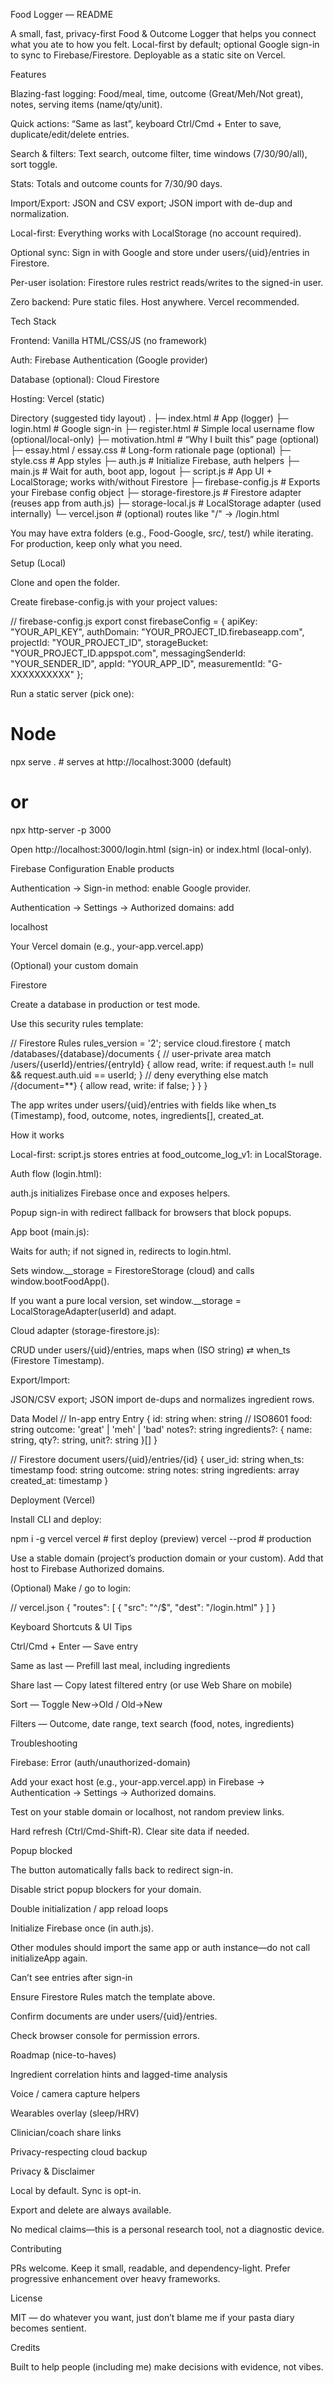 Food Logger — README

A small, fast, privacy-first Food & Outcome Logger that helps you connect what you ate to how you felt. Local-first by default; optional Google sign-in to sync to Firebase/Firestore. Deployable as a static site on Vercel.

Features

Blazing-fast logging: Food/meal, time, outcome (Great/Meh/Not great), notes, serving items (name/qty/unit).

Quick actions: “Same as last”, keyboard Ctrl/Cmd + Enter to save, duplicate/edit/delete entries.

Search & filters: Text search, outcome filter, time windows (7/30/90/all), sort toggle.

Stats: Totals and outcome counts for 7/30/90 days.

Import/Export: JSON and CSV export; JSON import with de-dup and normalization.

Local-first: Everything works with LocalStorage (no account required).

Optional sync: Sign in with Google and store under users/{uid}/entries in Firestore.

Per-user isolation: Firestore rules restrict reads/writes to the signed-in user.

Zero backend: Pure static files. Host anywhere. Vercel recommended.

Tech Stack

Frontend: Vanilla HTML/CSS/JS (no framework)

Auth: Firebase Authentication (Google provider)

Database (optional): Cloud Firestore

Hosting: Vercel (static)

Directory (suggested tidy layout)
.
├─ index.html              # App (logger)
├─ login.html              # Google sign-in
├─ register.html           # Simple local username flow (optional/local-only)
├─ motivation.html         # “Why I built this” page (optional)
├─ essay.html / essay.css  # Long-form rationale page (optional)
├─ style.css               # App styles
├─ auth.js                 # Initialize Firebase, auth helpers
├─ main.js                 # Wait for auth, boot app, logout
├─ script.js               # App UI + LocalStorage; works with/without Firestore
├─ firebase-config.js      # Exports your Firebase config object
├─ storage-firestore.js    # Firestore adapter (reuses app from auth.js)
├─ storage-local.js        # LocalStorage adapter (used internally)
└─ vercel.json             # (optional) routes like "/" -> /login.html


You may have extra folders (e.g., Food-Google, src/, test/) while iterating. For production, keep only what you need.

Setup (Local)

Clone and open the folder.

Create firebase-config.js with your project values:

// firebase-config.js
export const firebaseConfig = {
  apiKey: "YOUR_API_KEY",
  authDomain: "YOUR_PROJECT_ID.firebaseapp.com",
  projectId: "YOUR_PROJECT_ID",
  storageBucket: "YOUR_PROJECT_ID.appspot.com",
  messagingSenderId: "YOUR_SENDER_ID",
  appId: "YOUR_APP_ID",
  measurementId: "G-XXXXXXXXXX"
};


Run a static server (pick one):

# Node
npx serve .              # serves at http://localhost:3000 (default)
# or
npx http-server -p 3000


Open http://localhost:3000/login.html
 (sign-in) or index.html (local-only).

Firebase Configuration
Enable products

Authentication → Sign-in method: enable Google provider.

Authentication → Settings → Authorized domains: add

localhost

Your Vercel domain (e.g., your-app.vercel.app)

(Optional) your custom domain

Firestore

Create a database in production or test mode.

Use this security rules template:

// Firestore Rules
rules_version = '2';
service cloud.firestore {
  match /databases/{database}/documents {
    // user-private area
    match /users/{userId}/entries/{entryId} {
      allow read, write: if request.auth != null && request.auth.uid == userId;
    }
    // deny everything else
    match /{document=**} {
      allow read, write: if false;
    }
  }
}


The app writes under users/{uid}/entries with fields like when_ts (Timestamp), food, outcome, notes, ingredients[], created_at.

How it works

Local-first: script.js stores entries at food_outcome_log_v1:<user> in LocalStorage.

Auth flow (login.html):

auth.js initializes Firebase once and exposes helpers.

Popup sign-in with redirect fallback for browsers that block popups.

App boot (main.js):

Waits for auth; if not signed in, redirects to login.html.

Sets window.__storage = FirestoreStorage (cloud) and calls window.bootFoodApp().

If you want a pure local version, set window.__storage = LocalStorageAdapter(userId) and adapt.

Cloud adapter (storage-firestore.js):

CRUD under users/{uid}/entries, maps when (ISO string) ⇄ when_ts (Firestore Timestamp).

Export/Import:

JSON/CSV export; JSON import de-dups and normalizes ingredient rows.

Data Model
// In-app entry
Entry {
  id: string
  when: string            // ISO8601
  food: string
  outcome: 'great' | 'meh' | 'bad'
  notes?: string
  ingredients?: { name: string, qty?: string, unit?: string }[]
}

// Firestore document
users/{uid}/entries/{id} {
  user_id: string
  when_ts: timestamp
  food: string
  outcome: string
  notes: string
  ingredients: array<object>
  created_at: timestamp
}

Deployment (Vercel)

Install CLI and deploy:

npm i -g vercel
vercel         # first deploy (preview)
vercel --prod  # production


Use a stable domain (project’s production domain or your custom).
Add that host to Firebase Authorized domains.

(Optional) Make / go to login:

// vercel.json
{ "routes": [ { "src": "^/$", "dest": "/login.html" } ] }

Keyboard Shortcuts & UI Tips

Ctrl/Cmd + Enter — Save entry

Same as last — Prefill last meal, including ingredients

Share last — Copy latest filtered entry (or use Web Share on mobile)

Sort — Toggle New→Old / Old→New

Filters — Outcome, date range, text search (food, notes, ingredients)

Troubleshooting

Firebase: Error (auth/unauthorized-domain)

Add your exact host (e.g., your-app.vercel.app) in Firebase → Authentication → Settings → Authorized domains.

Test on your stable domain or localhost, not random preview links.

Hard refresh (Ctrl/Cmd-Shift-R). Clear site data if needed.

Popup blocked

The button automatically falls back to redirect sign-in.

Disable strict popup blockers for your domain.

Double initialization / app reload loops

Initialize Firebase once (in auth.js).

Other modules should import the same app or auth instance—do not call initializeApp again.

Can’t see entries after sign-in

Ensure Firestore Rules match the template above.

Confirm documents are under users/{uid}/entries.

Check browser console for permission errors.

Roadmap (nice-to-haves)

Ingredient correlation hints and lagged-time analysis

Voice / camera capture helpers

Wearables overlay (sleep/HRV)

Clinician/coach share links

Privacy-respecting cloud backup

Privacy & Disclaimer

Local by default. Sync is opt-in.

Export and delete are always available.

No medical claims—this is a personal research tool, not a diagnostic device.

Contributing

PRs welcome. Keep it small, readable, and dependency-light. Prefer progressive enhancement over heavy frameworks.

License

MIT — do whatever you want, just don’t blame me if your pasta diary becomes sentient.

Credits

Built to help people (including me) make decisions with evidence, not vibes.
